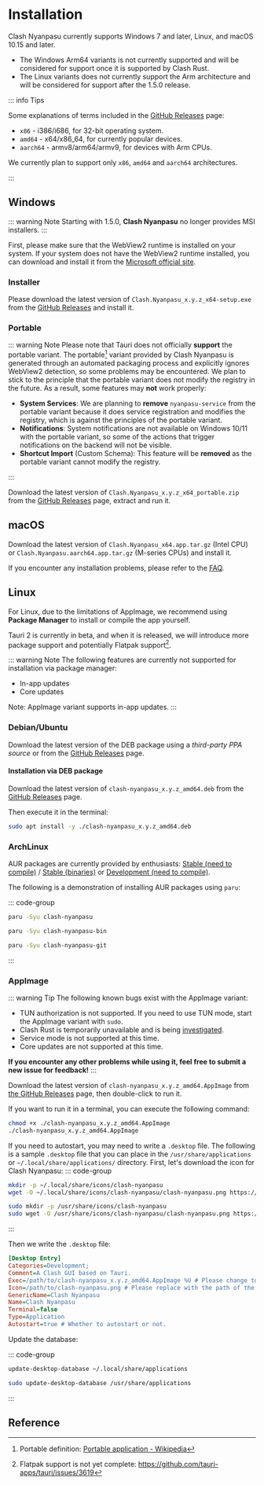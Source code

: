 # Installation

Clash Nyanpasu currently supports Windows 7 and later, Linux, and macOS 10.15 and later.

- The Windows Arm64 variants is not currently supported and will be considered for support once it is supported by Clash Rust.
- The Linux variants does not currently support the Arm architecture and will be considered for support after the 1.5.0 release.

::: info Tips

Some explanations of terms included in the [GitHub Releases](https://github.com/libnyanpasu/clash-nyanpasu/releases) page:

- `x86` - i386/i686, for 32-bit operating system.
- `amd64` - x64/x86_64, for currently popular devices.
- `aarch64` - armv8/arm64/armv9, for devices with Arm CPUs.

We currently plan to support only `x86`, `amd64` and `aarch64` architectures.

:::

## Windows

::: warning Note
Starting with 1.5.0, **Clash Nyanpasu** no longer provides MSI installers.
:::

First, please make sure that the WebView2 runtime is installed on your system. If your system does not have the WebView2 runtime installed, you can download and install it from the [Microsoft official site](https://developer.microsoft.com/en-us/microsoft-edge/webview2).

### Installer

Please download the latest version of `Clash.Nyanpasu_x.y.z_x64-setup.exe` from the [GitHub Releases](https://github.com/libnyanpasu/clash-nyanpasu/releases) and install it.

### Portable

::: warning Note
Please note that Tauri does not officially **support** the portable variant. The portable[^1] variant provided by Clash Nyanpasu is generated through an automated packaging process and explicitly ignores WebView2 detection, so some problems may be encountered. We plan to stick to the principle that the portable variant does not modify the registry in the future. As a result, some features may **not** work properly:

- **System Services**: We are planning to **remove** `nyanpasu-service` from the portable variant because it does service registration and modifies the registry, which is against the principles of the portable variant.
- **Notifications**: System notifications are not available on Windows 10/11 with the portable variant, so some of the actions that trigger notifications on the backend will not be visible.
- **Shortcut Import** (Custom Schema): This feature will be **removed** as the portable variant cannot modify the registry.

:::

Download the latest version of `Clash.Nyanpasu_x.y.z_x64_portable.zip` from the [GitHub Releases](https://github.com/libnyanpasu/clash-nyanpasu/releases) page, extract and run it.

## macOS

Download the latest version of `Clash.Nyanpasu_x64.app.tar.gz` (Intel CPU) or `Clash.Nyanpasu.aarch64.app.tar.gz` (M-series CPUs) and install it.

If you encounter any installation problems, please refer to the [FAQ](../others/faq).

## Linux

For Linux, due to the limitations of AppImage, we recommend using **Package Manager** to install or compile the app yourself.

Tauri 2 is currently in beta, and when it is released, we will introduce more package support and potentially Flatpak support[^2].

::: warning Note
The following features are currently not supported for installation via package manager:

- In-app updates
- Core updates

Note: AppImage variant supports in-app updates.
:::

### Debian/Ubuntu

Download the latest version of the DEB package using a _third-party PPA source_ or from the [GitHub Releases](https://github.com/libnyanpasu/clash-nyanpasu/releases) page.

#### Installation via DEB package

Download the latest version of `clash-nyanpasu_x.y.z_amd64.deb` from the [GitHub Releases](https://github.com/libnyanpasu/clash-nyanpasu/releases) page.

Then execute it in the terminal:

```bash
sudo apt install -y ./clash-nyanpasu_x.y.z_amd64.deb
```

### ArchLinux

AUR packages are currently provided by enthusiasts: [Stable (need to compile)](https://aur.archlinux.org/packages/clash-nyanpasu) / [Stable (binaries)](https://aur.archlinux.org/packages/clash-nyanpasu-bin) or [Development (need to compile)](https://aur.archlinux.org/packages/clash-nyanpasu-git).

The following is a demonstration of installing AUR packages using `paru`:

::: code-group

```bash [Stable (need to compile)]
paru -Syu clash-nyanpasu
```

```bash [Stable (binaries)]
paru -Syu clash-nyanpasu-bin
```

```bash [Development (need to compile)]
paru -Syu clash-nyanpasu-git
```

:::

### AppImage

::: warning Tip
The following known bugs exist with the AppImage variant:

- TUN authorization is not supported. If you need to use TUN mode, start the AppImage variant with `sudo`.
- Clash Rust is temporarily unavailable and is being [investigated](https://github.com/libnyanpasu/clash-nyanpasu/issues/1448).
- Service mode is not supported at this time.
- Core updates are not supported at this time.

**If you encounter any other problems while using it, feel free to submit a new issue for feedback!**
:::

Download the latest version of `clash-nyanpasu_x.y.z_amd64.AppImage` from [the GitHub Releases](https://github.com/libnyanpasu/clash-nyanpasu/releases) page, then double-click to run it.

If you want to run it in a terminal, you can execute the following command:

```bash
chmod +x ./clash-nyanpasu_x.y.z_amd64.AppImage
./clash-nyanpasu_x.y.z_amd64.AppImage

```

If you need to autostart, you may need to write a `.desktop` file.
The following is a sample `.desktop` file that you can place in the `/usr/share/applications` or `~/.local/share/applications/` directory.
First, let's download the icon for Clash Nyanpasu:
::: code-group

```bash [User Directory]
mkdir -p ~/.local/share/icons/clash-nyanpasu
wget -O ~/.local/share/icons/clash-nyanpasu/clash-nyanpasu.png https://raw.githubusercontent.com/libnyanpasu/clash-nyanpasu/main/frontend/nyanpasu/src/assets/image/logo-box.png
```

```bash [System Directory]
sudo mkdir -p /usr/share/icons/clash-nyanpasu
sudo wget -O /usr/share/icons/clash-nyanpasu/clash-nyanpasu.png https://raw.githubusercontent.com/libnyanpasu/clash-nyanpasu/main/frontend/nyanpasu/src/assets/image/logo-box.png
```

:::

Then we write the `.desktop` file:

```ini
[Desktop Entry]
Categories=Development;
Comment=A Clash GUI based on Tauri.
Exec=/path/to/clash-nyanpasu_x.y.z_amd64.AppImage %U # Please change to your AppImage path.
Icon=/path/to/clash-nyanpasu.png # Please replace with the path of the icon you downloaded.
GenericName=Clash Nyanpasu
Name=Clash Nyanpasu
Terminal=false
Type=Application
Autostart=true # Whether to autostart or not.
```

Update the database:

::: code-group

```bash [User Directory]
update-desktop-database ~/.local/share/applications
```

```bash [System Directory]
sudo update-desktop-database /usr/share/applications
```

:::

## Reference

[^1]: Portable definition: [Portable application - Wikipedia](https://en.wikipedia.org/wiki/Portable_application)

[^2]: Flatpak support is not yet complete: https://github.com/tauri-apps/tauri/issues/3619
